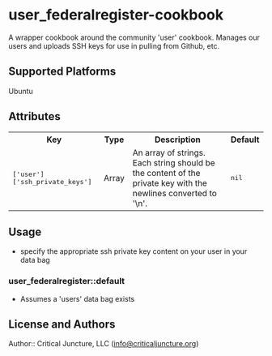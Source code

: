 # user_federalregister-cookbook

A wrapper cookbook around the community 'user' cookbook. Manages our users
and uploads SSH keys for use in pulling from Github, etc.

## Supported Platforms

Ubuntu

## Attributes

<table>
  <tr>
    <th>Key</th>
    <th>Type</th>
    <th>Description</th>
    <th>Default</th>
  </tr>
  <tr>
    <td><tt>['user']['ssh_private_keys']</tt></td>
    <td>Array</td>
    <td>An array of strings. Each string should be the content of the private key with the newlines converted to '\n'.</td>
    <td><tt>nil</tt></td>
  </tr>
</table>

## Usage

* specify the appropriate ssh private key content on your user in your data bag

### user_federalregister::default

* Assumes a 'users' data bag exists

## License and Authors

Author:: Critical Juncture, LLC (<info@criticaljuncture.org>)
